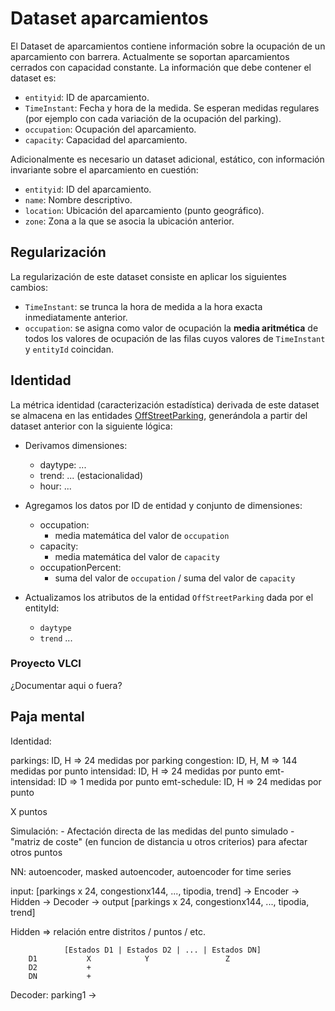 # Dataset aparcamientos

El Dataset de aparcamientos contiene información sobre la ocupación de un aparcamiento con barrera. Actualmente se soportan aparcamientos cerrados con capacidad constante. La información que debe contener el dataset es:

- `entityid`: ID de aparcamiento.
- `TimeInstant`: Fecha y hora de la medida. Se esperan medidas regulares (por ejemplo con cada variación de la ocupación del parking).
- `occupation`: Ocupación del aparcamiento.
- `capacity`: Capacidad del aparcamiento.

Adicionalmente es necesario un dataset adicional, estático, con información invariante sobre el aparcamiento en cuestión:

- `entityid`: ID del aparcamiento.
- `name`: Nombre descriptivo.
- `location`: Ubicación del aparcamiento (punto geográfico).
- `zone`: Zona a la que se asocia la ubicación anterior.

## Regularización

La regularización de este dataset consiste en aplicar los siguientes cambios:

- `TimeInstant`: se trunca la hora de medida a la hora exacta inmediatamente anterior.
- `occupation`: se asigna como valor de ocupación la **media aritmética** de todos los valores de ocupación de las filas cuyos valores de `TimeInstant` y `entityId` coincidan.

## Identidad

La métrica identidad (caracterización estadística) derivada de este dataset se almacena en las entidades [OffStreetParking](../../assets/model/README.md#OffStreetParking), generándola a partir del dataset anterior con la siguiente lógica:

- Derivamos dimensiones:
    - daytype: ... 
    - trend: ... (estacionalidad)
    - hour: ...

- Agregamos los datos por ID de entidad y conjunto de dimensiones:
    - occupation:
        - media matemática del valor de `occupation`
    - capacity:
        - media matemática del valor de `capacity`
    - occupationPercent:
        - suma del valor de `occupation` / suma del valor de `capacity`

- Actualizamos los atributos de la entidad `OffStreetParking` dada por el entityId:
    - `daytype`
    - `trend`
    ...

### Proyecto VLCI

¿Documentar aqui o fuera?

## Paja mental

Identidad:

parkings: ID, H => 24 medidas por parking
congestion: ID, H, M => 144 medidas por punto
intensidad: ID, H => 24 medidas por punto
emt-intensidad: ID => 1 medida por punto
emt-schedule: ID, H => 24 medidas por punto

X puntos

Simulación:
    - Afectación directa de las medidas del punto simulado
    - "matriz de coste" (en funcion de distancia u otros criterios) para afectar otros puntos

NN: autoencoder, masked autoencoder, autoencoder for time series

input: [parkings x 24, congestionx144, ..., tipodia, trend] -> Encoder -> Hidden -> Decoder -> output [parkings x 24, congestionx144, ..., tipodia, trend]

Hidden => relación entre distritos / puntos / etc.

                [Estados D1 | Estados D2 | ... | Estados DN]
        D1           X            Y                 Z
        D2           +
        DN           +

Decoder: parking1 -> 
